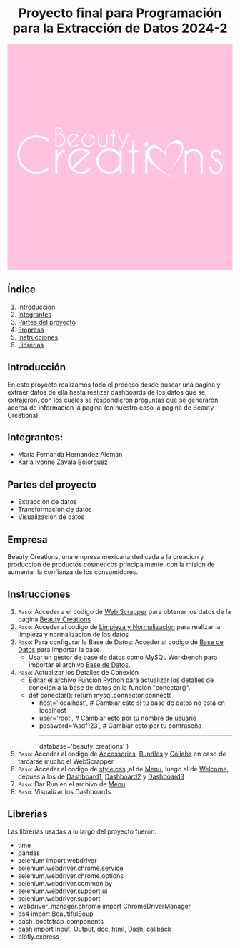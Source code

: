 <h1 align="center"> Proyecto final para Programación para la Extracción de Datos 2024-2 </h1>
   <p align="center">
   <img src="assets/imagenes/bc.png">
   </p>

## Índice
1. [Introducción](#introducción)
2. [Integrantes](#Integrantes)
3. [Partes del proyecto](#Partes-del-proyecto)
4. [Empresa](#Empresa)
6. [Instrucciones](#Instrucciones)
7. [Librerias](#Librerias)

## Introducción
En este proyecto realizamos todo el proceso desde buscar una pagina y extraer datos de ella hasta realizar dashboards de los datos que se extrajeron, con los cuales se respondieron preguntas que se generaron acerca de informacion la pagina (en nuestro caso la pagina de Beauty Creations)

## Integrantes:
- Maria Fernanda Hernandez Aleman
- Karla Ivonne Zavala Bojorquez

## Partes del proyecto
- Extraccion de datos
- Transformacion de datos
- Visualizacion de datos

## Empresa
Beauty Creations, una empresa mexicana dedicada a la creacion y produccion de productos cosmeticos principalmente, con la mision de aumentar la confianza de los consumidores.

## Instrucciones
1. `Paso`: Acceder a el codigo de <a href="Web_Scraping_bc.py">Web Scrapper</a> para obtener los datos de la pagina <a href="https://beautycreationscosmetics.com.mx/">Beauty Creations</a>
2. `Paso`: Acceder al codigo de <a href="Clean_bc.py">Limpieza y Normalizacion</a> para realizar la limpieza y normalizacion de los datos
3. `Paso`: Para configurar la Base de Datos: Acceder al codigo de <a href="beauty_creations.sql">Base de Datos</a> para importar la base.
   - Usar un gestor de base de datos como MySQL Workbench para importar el archivo <a href="beauty_creations.sql">Base de Datos</a>.
4. `Paso`: Actualizar los Detalles de Conexión
   - Editar el archivo <a href="funcion_python_sql.py">Funcion Python</a> para actualizar los detalles de conexión a la base de datos en la función "conectar()".
   - def conectar():
    return mysql.connector.connect(
        - host='localhost',  # Cambiar esto si tu base de datos no está en localhost
        - user='root',       # Cambiar esto por tu nombre de usuario
        - password='Asdf123', # Cambiar esto por tu contraseña
         <hr>database='beauty_creations'
    )
5. `Paso`: Acceder al codigo de <a href="assets/datasets/Clean_bc_accessories.csv">Accessories</a>, <a href="assets/datasets/Clean_bc_bundles.csv">Bundles</a> y <a href="assets/datasets/Clean_bc_collabs.csv">Collabs</a> en caso de tardarse mucho el WebScrapper
6. `Paso`: Acceder al codigo de <a href="assets/style.css">style.css</a> ,al de <a href="menu.py">Menu</a>, luego al de <a href="welcome.py">Welcome</a>, depues a los de <a href="dashboard_uno.py">Dashboard1</a>, <a href="dashboard_dos.py">Dashboard2</a> y <a href="dashboard_tres.py">Dashboard3</a>
7. `Paso`: Dar Run en el archivo de <a href="menu.py">Menu</a>
8. `Paso`: Visualizar los Dashboards



## Librerias
Las librerias usadas a lo largo del proyecto fueron:
- time
- pandas
- selenium import webdriver
- selenium.webdriver.chrome.service
- selenium.webdriver.chrome.options
- selenium.webdriver.common.by
- selenium.webdriver.support.ui
- selenium.webdriver.support
- webdriver_manager.chrome import ChromeDriverManager
- bs4 import BeautifulSoup
- dash_bootstrap_components
- dash import Input, Output, dcc, html, Dash, callback
- plotly.express



